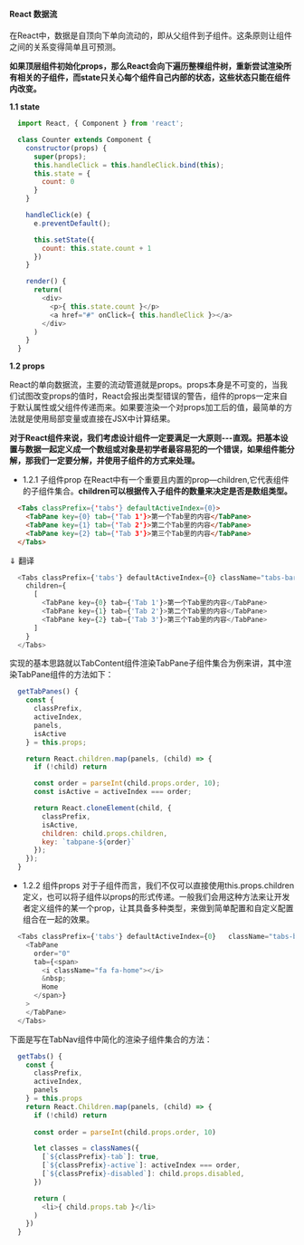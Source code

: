 <!--
 * @Author: renyong
 * @Date: 2022-08-30 23:45:57
 * @LastEditors: Please set LastEditors
 * @LastEditTime: 2022-09-05 00:00:47
 * @Description: 
-->
#### React 数据流
在React中，数据是自顶向下单向流动的，即从父组件到子组件。这条原则让组件之间的关系变得简单且可预测。

__如果顶层组件初始化props，那么React会向下遍历整棵组件树，重新尝试渲染所有相关的子组件，而state只关心每个组件自己内部的状态，这些状态只能在组件内改变。__

__1.1  state__

``` javascript
  import React, { Component } from 'react';

  class Counter extends Component {
    constructor(props) {
      super(props);
      this.handleClick = this.handleClick.bind(this);
      this.state = {
        count: 0
      }
    }

    handleClick(e) {
      e.preventDefault();

      this.setState({
        count: this.state.count + 1
      })
    }

    render() {
      return(
        <div>
          <p>{ this.state.count }</p>
          <a href="#" onClick={ this.handleClick }></a>
        </div>
      )
    }
  }
```
__1.2 props__

React的单向数据流，主要的流动管道就是props。props本身是不可变的，当我们试图改变props的值时，React会报出类型错误的警告，组件的props一定来自于默认属性或父组件传递而来。如果要渲染一个对props加工后的值，最简单的方法就是使用局部变量或直接在JSX中计算结果。

__对于React组件来说，我们考虑设计组件一定要满足一大原则---直观。把基本设置与数据一起定义成一个数组或对象是初学者最容易犯的一个错误，如果组件能分解，那我们一定要分解，并使用子组件的方式来处理。__

  - 1.2.1 子组件prop
  在React中有一个重要且内置的prop—children,它代表组件的子组件集合。__children可以根据传入子组件的数量来决定是否是数组类型。__
  ```html
    <Tabs classPrefix={'tabs'} defaultActiveIndex={0}>
      <TabPane key={0} tab={'Tab 1'}>第一个Tab里的内容</TabPane>
      <TabPane key={1} tab={'Tab 2'}>第二个Tab里的内容</TabPane>
      <TabPane key={2} tab={'Tab 3'}>第三个Tab里的内容</TabPane>
    </Tabs>
  ```
  $\Downarrow$ 翻译
  ```javascript
    <Tabs classPrefix={'tabs'} defaultActiveIndex={0} className="tabs-bar">
      children={
        [
          <TabPane key={0} tab={'Tab 1'}>第一个Tab里的内容</TabPane>
          <TabPane key={1} tab={'Tab 2'}>第二个Tab里的内容</TabPane>
          <TabPane key={2} tab={'Tab 3'}>第三个Tab里的内容</TabPane>
        ]
      }
    </Tabs>
  ```
  实现的基本思路就以TabContent组件渲染TabPane子组件集合为例来讲，其中渲染TabPane组件的方法如下：
  ```javascript
    getTabPanes() {
      const {
        classPrefix,
        activeIndex,
        panels,
        isActive
      } = this.props;

      return React.children.map(panels, (child) => {
        if (!child) return

        const order = parseInt(child.props.order, 10);
        const isActive = activeIndex === order;

        return React.cloneElement(child, {
          classPrefix,
          isActive,
          children: child.props.children,
          key: `tabpane-${order}`
        });
      });
    }
  ```
  - 1.2.2 组件props
  对于子组件而言，我们不仅可以直接使用this.props.children定义，也可以将子组件以props的形式传递。一般我们会用这种方法来让开发者定义组件的某一个prop，让其具备多种类型，来做到简单配置和自定义配置组合在一起的效果。
  ```javascript
    <Tabs classPrefix={'tabs'} defaultActiveIndex={0}   className="tabs-bar">
      <TabPane 
        order="0"
        tab={<span>
          <i className="fa fa-home"></i>
          &nbsp;
          Home
        </span>}
      >
      </TabPane>
    </Tabs>
  ```
  下面是写在TabNav组件中简化的渲染子组件集合的方法：
  ```javascript
    getTabs() {
      const {
        classPrefix,
        activeIndex,
        panels
      } = this.props
      return React.Children.map(panels, (child) => {
        if (!child) return
        
        const order = parseInt(child.props.order, 10)

        let classes = classNames({
          [`${classPrefix}-tab`]: true,
          [`${classPrefix}-active`]: activeIndex === order,
          [`${classPrefix}-disabled`]: child.props.disabled,
        })

        return (
          <li>{ child.props.tab }</li>
        )
      })
    }
  ```
  
